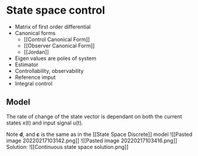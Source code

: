 # State space control
- Matrix of first order differential
- Canonical forms
	- [[Control Canonical Form]]
	- [[Observer Canonical Form]]
	- [[Jordan]]
- Eigen values are poles of system
- Estimator
- Controllability, observability
- Reference imput
- Integral control

## Model
The rate of change of the state vector is dependant on both the current states x(t) and input signal u(t).

Note **d**, and **c** is the same as in the [[State Space Discrete]] model
![[Pasted image 20220217103142.png]]
![[Pasted image 20220217103416.png]]
Solution:
![[Continuous state space solution.png]]